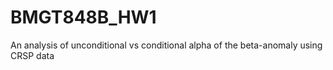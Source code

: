 # BMGT848B_HW1
An analysis of unconditional vs conditional alpha of the beta-anomaly using CRSP data
